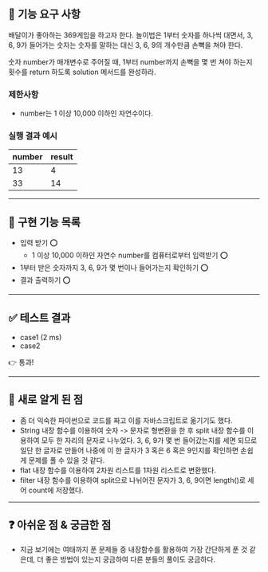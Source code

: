 ## 🚀 기능 요구 사항

배달이가 좋아하는 369게임을 하고자 한다. 놀이법은 1부터 숫자를 하나씩 대면서, 3, 6, 9가 들어가는 숫자는 숫자를 말하는 대신 3, 6, 9의 개수만큼 손뼉을 쳐야 한다.

숫자 number가 매개변수로 주어질 때, 1부터 number까지 손뼉을 몇 번 쳐야 하는지 횟수를 return 하도록 solution 메서드를 완성하라.

### 제한사항

- number는 1 이상 10,000 이하인 자연수이다.

### 실행 결과 예시

| number | result |
| --- | --- |
| 13 | 4 |
| 33 | 14 |

---
## 🛒 구현 기능 목록
- 입력 받기 ⭕
  - 1 이상 10,000 이하인 자연수 number를 컴퓨터로부터 입력받기 ⭕
- 1부터 받은 숫자까지 3, 6, 9가 몇 번이나 들어가는지 확인하기 ⭕
- 결과 출력하기 ⭕

---
## ✅ 테스트 결과
- case1 (2 ms)
- case2

👉 통과!

---

## 💎 새로 알게 된 점
- 좀 더 익숙한 파이썬으로 코드를 짜고 이를 자바스크립트로 옮기기도 했다.
- String 내장 함수를 이용하여 숫자 -> 문자로 형변환을 한 후 split 내장 함수를 이용하여 모두 한 자리의 문자로 나누었다. 3, 6, 9가 몇 번 들어갔는지를 세면 되므로 일단 한 글자로 만들어 나중에 이 한 글자가 3 혹은 6 혹은 9인지를 확인하면 손쉽게 문제를 풀 수 있을 것 같다. 
- flat 내장 함수를 이용하여 2차원 리스트를 1차원 리스트로 변환했다. 
- filter 내장 함수를 이용하여 split으로 나뉘어진 문자가 3, 6, 9이면 length()로 세어 count에 저장했다.

---

## ❓ 아쉬운 점 & 궁금한 점
- 지금 보기에는 여태까지 푼 문제들 중 내장함수를 활용하여 가장 간단하게 푼 것 같은데, 더 좋은 방법이 있는지 궁금하여 다른 분들의 풀이도 궁금하다.